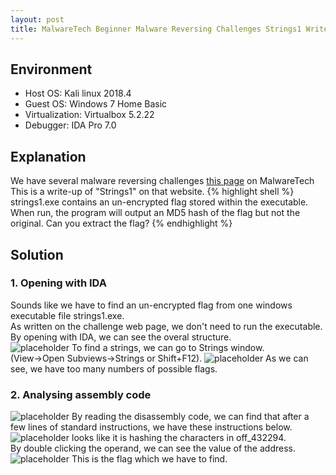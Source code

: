 ```yaml
---
layout: post
title: MalwareTech Beginner Malware Reversing Challenges Strings1 Writeup
---
```


## Environment
* Host OS: Kali linux 2018.4
* Guest OS: Windows 7 Home Basic
* Virtualization: Virtualbox 5.2.22 
* Debugger: IDA Pro 7.0

## Explanation
We have several malware reversing challenges <a href="https://www.malwaretech.com/beginner-malware-reversing-challenges">this page</a> on MalwareTech<br>
This is a write-up of "Strings1" on that website.
{% highlight shell %}
strings1.exe contains an un-encrypted flag stored within the executable. When run, the program will output an MD5 hash of the flag but not the original. Can you extract the flag?
{% endhighlight %}

## Solution
### 1. Opening with IDA
Sounds like we have to find an un-encrypted flag from one windows executable file strings1.exe.<br>
As written on the challenge web page, we don't need to run the executable.<br>
By opening with IDA, we can see the overal structure.<br>
![placeholder](https://inar1.github.io/public/images/2019-02-09-21-27-04.png)
To find a strings, we can go to Strings window.<br>
(View->Open Subviews->Strings or Shift+F12).
![placeholder](https://inar1.github.io/public/images/2019-02-09-22-03-05.png)
As we can see, we have too many numbers of possible flags.

### 2. Analysing assembly code
![placeholder](https://inar1.github.io/public/images/2019-02-09-21-44-17.png)
By reading the disassembly code, we can find that after a few lines of standard instructions, we have these instructions below.<br>
![placeholder](https://inar1.github.io/public/images/2019-02-09-21-55-30.png)
looks like it is hashing the characters in off_432294.<br>
By double clicking the operand, we can see the value of the address.
![placeholder](https://inar1.github.io/public/images/2019-02-09-22-00-16.png)
This is the flag which we have to find.
